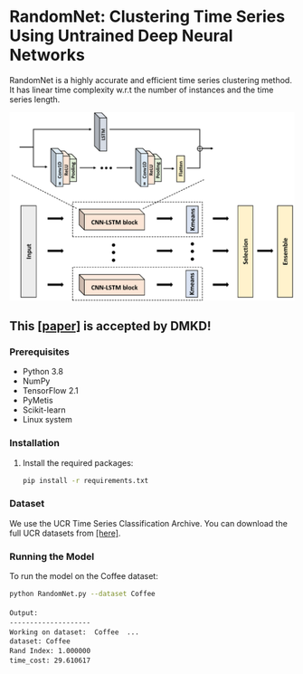 # RandomNet: Clustering Time Series Using Untrained Deep Neural Networks
RandomNet is a highly accurate and efficient time series clustering method. It has linear time complexity w.r.t the number of instances and the time series length. 

![Overall Architecture](overview.png)

## This [[paper]]() is accepted by DMKD!

### Prerequisites
- Python 3.8
- NumPy
- TensorFlow 2.1
- PyMetis
- Scikit-learn
- Linux system

### Installation
1. Install the required packages:
    ```sh
    pip install -r requirements.txt
    ```
### Dataset
We use the UCR Time Series Classification Archive. You can download the full UCR datasets from [[here]](https://www.cs.ucr.edu/~eamonn/time_series_data_2018/).

### Running the Model
To run the model on the Coffee dataset:
```sh
python RandomNet.py --dataset Coffee

Output:
--------------------
Working on dataset:  Coffee  ...
dataset: Coffee
Rand Index: 1.000000
time_cost: 29.610617
